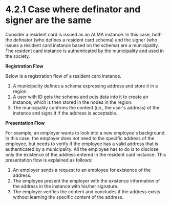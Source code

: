 # 4.2.1 Case where definator and signer are the same

Consider a resident card is issued as an ALMA instance. In this case, both the definator (who defines a resident card schema) and the signer (who issues a resident card instance based on the schema) are a municipality. The resident card instance is authenticated by the municipality and used in the society.

**Registration Flow**

Below is a registration flow of a resident card instance.

1. A municipality defines a schema expressing address and store it in a region.
2. A user with ID gets the schema and puts data into it to create an instance, which is then stored in the nodes in the region.
3. The municipality confirms the content (i.e., the user's address) of the instance and signs it if the address is acceptable.

**Presentation Flow**

For example, an employer wants to look into a new employee's background. In this case, the employer does not need to the specific address of the employee, but needs to verify if the employee has a valid address that is authenticated by a municipality. All the employee has to do is to disclose only the existence of the address entered in the resident card instance. This presentation flow is explained as follows:

1. An employer sends a request to an employee for existence of the address.
2. The employee present the employer with the existence information of the address in the instance with his/her signature.
3. The employer verifies the content and concludes if the address exists without learning the specific content of the address.
